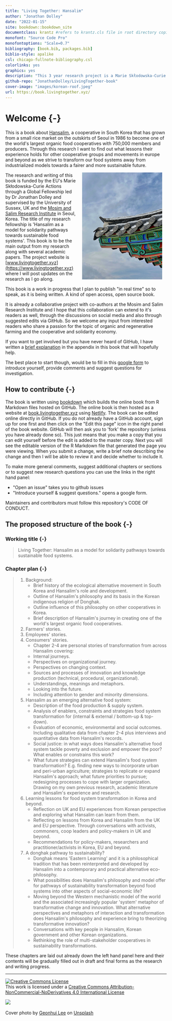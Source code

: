 ```yaml
--- 
title: "Living Together: Hansalim"
author: "Jonathan Dolley"
date: "2022-01-15"
site: bookdown::bookdown_site
documentclass: krantz #refers to krantz.cls file in root directory copied from Robinlovelace/geocompr
monofont: "Source Code Pro"
monofontoptions: "Scale=0.7"
bibliography: [book.bib, packages.bib]
biblio-style: apalike
csl: chicago-fullnote-bibliography.csl
colorlinks: yes
graphics: yes
description: "This 3 year research project is a Marie Skłodowska-Curie Action - Global Fellowship led by Dr Jonathan Dolley and supervised by the Science Policy Research Unit (SPRU, University of Sussex Business School, UK) and the Mosim and Salim Research Institute (South Korea). Through this project I am investigating the story of the Korean cooperative, Hansalim, which grew from a small rice market on the outskirts of Seoul in 1986 to become one of the worlds largest organic food cooperatives with 750,000 members and producers. I want to find out what lessons their experience holds for other cooperative groups and movements in the UK and EU as we strive to transform our food systems away from industrialized models towards a fairer and more sustainable future. Hence the title of the fellowship: 'Hansalim as a model for solidarity pathways towards sustainable food systems'. This book is to be the main output from my research."
github-repo: "JonathanDolley/LivingTogether-book"
cover-image: "images/korean-roof.jpeg"
url: https://book.livingtogether.xyz/
---
```


# Welcome {-}

This is a book about [Hansalim](http://www.hansalim.or.kr/), a cooperative in South Korea that has grown from a small rice market on the outskirts of Seoul in 1986 to become one of the world's largest organic food cooperatives with 750,000 members and producers. Through this research I want to find out what lessons their experience holds for other cooperative groups and movements in europe and beyond as we strive to transform our food systems away from industrialized models towards a fairer and more sustainable future.

<a><img src="images/korean-roof.jpeg" width="250" height="" alt="Placeholder for book cover" align="right" style="margin: 0 1em 0 1em" /></a>

<!--The writing of this book also provides an opportunity for Hansalim and their research center, Mosim, to reflect on their experience and the successes and challenges they have faced along the way. By thinking critically about their own story I believe -->

The research and writing of this book is funded by the EU's Marie Skłodowska-Curie Actions through a Global Fellowship led by Dr Jonathan Dolley and supervised by the University of Sussex, UK and the [Mosim and Salim Research Institute](http://www.mosim.or.kr/) in Seoul, Korea. The title of my research fellowship is 'Hansalim as a model for solidarity pathways towards sustainable food systems'. This book is to be the main output from my research along with several academic papers. The project website is [www.livingtogether.xyz](https://www.livingtogether.xyz) where I will post updates on the research as I go along.

This book is a work in progress that I plan to publish "in real time" so to speak, as it is being written. A kind of open access, open source book.

It is already a collaborative project with co-authors at the Mosim and Salim Research Institute and I hope that this collaboration can extend to it's readers as well, through the discussions on social media and also through suggested edits via GitHub. So we welcome any input from interested readers who share a passion for the topic of organic and regenerative farming and the cooperative and solidarity economy.

If you want to get involved but you have never heard of GitHub, I have written a [brief explanation](/github.html) in the appendix in this book that will hopefully help.

The best place to start though, would be to fill in this [google form](https://forms.gle/aByS7RYM2kUFNVYi8) to introduce yourself, provide comments and suggest questions for investigation.

## How to contribute {-}

The book is written using [bookdown](https://bookdown.org/yihui/bookdown/) which builds the online book from R Markdown files hosted on GitHub. The online book is then hosted as a website at [book.livingtogether.xyz](https://book.livingtogether.xyz) using [Netlify](https://www.netlify.com/). The book can be edited online directly in GitHub. If you do not already have a GitHub account, sign up for one first and then click on the "Edit this page" icon in the right panel of the book website. GitHub will then ask you to 'fork' the repository (unless you have already done so). This just means that you make a copy that you can edit yourself before the edit is added to the master copy. Next you will see the editable version of the R Markdown file that generated the page you were viewing. When you submit a change, write a brief note describing the change and then I will be able to review it and decide whether to include it.

To make more general comments, suggest additional chapters or sections or to suggest new research questions you can use the links in the right hand panel:

- "Open an issue" takes you to github issues
- "Introduce yourself & suggest questions." opens a google form.

Maintainers and contributors must follow this repository's CODE OF CONDUCT.

## The proposed structure of the book {-}

### Working title {-}

> Living Together: Hansalim as a model for solidarity pathways towards sustainable food systems.

### Chapter plan {-}

> 1.	Background:
>       -	Brief history of the ecological alternative movement in South Korea and Hansalim's role and development.
>       -	Outline of Hansalim's philosophy and its basis in the Korean indigenous religion of Donghak.
>       -	Outline influence of this philosophy on other cooperatives in Korea.
>       -	Brief description of Hansalim's journey in creating one of the world's largest organic food cooperatives.
> 2.	Farmers' stories.
> 3.	Employees' stories.
> 4.	Consumers' stories.
>       -   Chapter 2-4 are personal stories of transformation from across Hansalim covering:
>       -	Internal journeys.
>       -	Perspectives on organizational journey.
>       -	Perspectives on changing context.
>       -	Sources and processes of innovation and knowledge production (technical, procedural, organizational).
>       -	Understandings, meanings and metaphors.
>       -	Looking into the future.
>       -	Including attention to gender and minority dimensions.
> 5.	Hansalim as an emerging alternative food system:
>       -	Description of the food production & supply system.
>       -	Analysis of enablers, constraints and strategies food system transformation for (internal & external / bottom-up & top-down).
>       -	Evaluation of economic, environmental and social outcomes. Including qualitative data from chapter 2-4 plus interviews and quantitative data from Hansalim's records.
>       -	Social justice: in what ways does Hansalim's alternative food system tackle poverty and exclusion and empower the poor? What enables or constrains this work?
>       -	What future strategies can extend Hansalim's food system transformation? E.g. finding new ways to incorporate urban and peri-urban agriculture; strategies to replicate or expand Hansalim's approach; what future priorities to pursue; redesigning processes to cope with larger organization. Drawing on my own previous research, academic literature and Hansalim's experience and research.
>   6.	Learning lessons for food system transformation in Korea and beyond.
>       -	Reflection on UK and EU experiences from Korean perspective and exploring what Hansalim can learn from them.
>       -	Reflecting on lessons from Korea and Hansalim from the UK and EU perspective. Through conversations with activists, commoners, coop leaders and policy-makers in UK and beyond.
>       -	Recommendations for policy-makers, researchers and practitioner/activists in Korea, EU and beyond.
> 7.	A donghak pathway to sustainability?
>       -	Donghak means 'Eastern Learning' and it is a philosophical tradition that has been reinterpreted and developed by Hansalim into a contemporary and practical alternative eco-philosophy.
>       -	What possibilities does Hansalim's philosophy and model offer for pathways of sustainability transformation beyond food systems into other aspects of social-economic life?
>       -	Moving beyond the Western mechanistic model of the world and the associated increasingly popular 'system' metaphor of transformative change and innovation. What alternative perspectives and metaphors of interaction and transformation does Hansalim's philosophy and experience bring to theorizing transformative innovation?
>       -	Conversations with key people in Hansalim, Korean government and other Korean organizations.
>       -	Rethinking the role of multi-stakeholder cooperatives in sustainability transformations.

These chapters are laid out already down the left hand panel here and their contents will be gradually filled out in draft and final forms as the research and writing progress.

<hr>

<a rel="license" href="http://creativecommons.org/licenses/by-nc-nd/4.0/"><img alt="Creative Commons License" style="border-width:0" src="https://i.creativecommons.org/l/by-nc-nd/4.0/88x31.png" /></a><br />This work is licensed under a <a rel="license" href="http://creativecommons.org/licenses/by-nc-nd/4.0/">Creative Commons Attribution-NonCommercial-NoDerivatives 4.0 International License</a>

<a href="https://www.netlify.com"><img src="https://www.netlify.com/img/global/badges/netlify-color-accent.svg"/></a>

Cover photo by <a href="https://unsplash.com/@flutto?utm_source=unsplash&utm_medium=referral&utm_content=creditCopyText">Geonhui Lee</a> on <a href="https://unsplash.com/s/photos/korean?utm_source=unsplash&utm_medium=referral&utm_content=creditCopyText">Unsplash</a>
